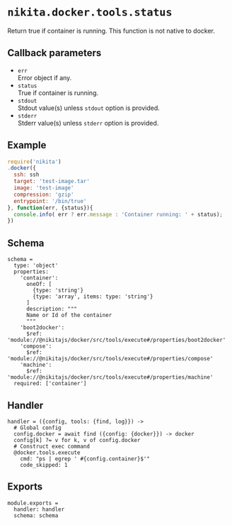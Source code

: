 
# `nikita.docker.tools.status`

Return true if container is running. This function is not native to docker. 

## Callback parameters

* `err`   
  Error object if any.
* `status`   
  True if container is running.
* `stdout`   
  Stdout value(s) unless `stdout` option is provided.
* `stderr`   
  Stderr value(s) unless `stderr` option is provided.

## Example

```javascript
require('nikita')
.docker({
  ssh: ssh
  target: 'test-image.tar'
  image: 'test-image'
  compression: 'gzip'
  entrypoint: '/bin/true'
}, function(err, {status}){
  console.info( err ? err.message : 'Container running: ' + status);
})
```

## Schema

    schema =
      type: 'object'
      properties:
        'container':
          oneOf: [
            {type: 'string'}
            {type: 'array', items: type: 'string'}
          ]
          description: """
          Name or Id of the container
          """
        'boot2docker':
          $ref: 'module://@nikitajs/docker/src/tools/execute#/properties/boot2docker'
        'compose':
          $ref: 'module://@nikitajs/docker/src/tools/execute#/properties/compose'
        'machine':
          $ref: 'module://@nikitajs/docker/src/tools/execute#/properties/machine'
      required: ['container']

## Handler

    handler = ({config, tools: {find, log}}) ->
      # Global config
      config.docker = await find ({config: {docker}}) -> docker
      config[k] ?= v for k, v of config.docker
      # Construct exec command 
      @docker.tools.execute
        cmd: "ps | egrep ' #{config.container}$'"
        code_skipped: 1

## Exports

    module.exports =
      handler: handler
      schema: schema
